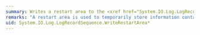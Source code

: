 ```yaml
---
summary: Writes a restart area to the <xref href="System.IO.Log.LogRecordSequence"></xref>.
remarks: "A restart area is used to temporarily store information containing a client's last checkpoint operation. The Common Log File System (CLFS) maintains two restart areas to guarantee that at least one valid area is always available. When a recovery is necessary, the CLFS reads its restart area and all the data from the last checkpoint operation. This data initializes the transaction table, dirty pages table, and open file table so they can be used in the recovery process.  \n  \n A restart area can be read using the <xref:System.IO.Log.LogRecordSequence.ReadRestartAreas%2A> method."
uid: System.IO.Log.LogRecordSequence.WriteRestartArea*
---
```

